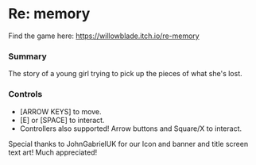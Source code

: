# Re: memory
Find the game here: https://willowblade.itch.io/re-memory

### Summary
The story of a young girl trying to pick up the pieces of what she's lost.

### Controls
* [ARROW KEYS] to move.
* [E] or [SPACE] to interact.
* Controllers also supported! Arrow buttons and Square/X to interact.

Special thanks to JohnGabrielUK for our Icon and banner and title screen text art! Much appreciated!

